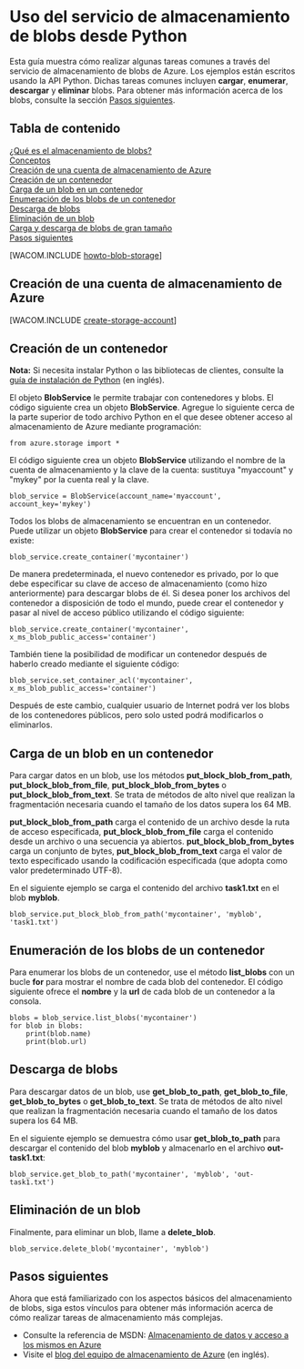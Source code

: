<properties linkid="develop-python-blob-service" urlDisplayName="Blob Service" pageTitle="How to use blob storage (Python) | Microsoft Azure" metaKeywords="Azure blob service Python, Azure blobs Python" description="Learn how to use the Azure Blob service to upload, list, download, and delete blobs." metaCanonical="" disqusComments="1" umbracoNaviHide="0" services="storage" documentationCenter="Python" title="How to use the Blob service from Python" authors="huvalo" videoId="" scriptId="" />

<tags ms.service="storage" ms.workload="storage" ms.tgt_pltfrm="na" ms.devlang="python" ms.topic="article" ms.date="01/01/1900" ms.author="huvalo"/>

# Uso del servicio de almacenamiento de blobs desde Python

Esta guía muestra cómo realizar algunas tareas comunes a través del servicio de almacenamiento de blobs
de Azure. Los ejemplos están escritos usando la API
Python. Dichas tareas comunes incluyen **cargar**, **enumerar**,
**descargar** y **eliminar** blobs. Para obtener más información acerca de los blobs,
consulte la sección [Pasos siguientes][Pasos siguientes].

## Tabla de contenido

<p><a href="#what-is">&iquest;Qu&eacute; es el almacenamiento de blobs?</a><br /> <a href="#concepts">Conceptos</a><br /> <a href="#create-account">Creaci&oacute;n de una cuenta de almacenamiento de Azure</a><br /> <a href="#create-container">Creaci&oacute;n de un contenedor</a><br /> <a href="#upload-blob">Carga de un blob en un contenedor</a><br /> <a href="#list-blob">Enumeraci&oacute;n de los blobs de un contenedor</a><br /> <a href="#download-blobs">Descarga de blobs</a><br /> <a href="#delete-blobs">Eliminaci&oacute;n de un blob</a><br /> <a href="#large-blobs">Carga y descarga de blobs de gran tama&ntilde;o</a><br /> <a href="#next-steps">Pasos siguientes</a></p>

[WACOM.INCLUDE [howto-blob-storage](../includes/howto-blob-storage.md)]

## <a name="create-account"> </a>Creación de una cuenta de almacenamiento de Azure

[WACOM.INCLUDE [create-storage-account](../includes/create-storage-account.md)]

## <a name="create-container"> </a>Creación de un contenedor

**Nota:** Si necesita instalar Python o las bibliotecas de clientes, consulte la [guía de instalación de Python][guía de instalación de Python] (en inglés).

El objeto **BlobService** le permite trabajar con contenedores y blobs. El
código siguiente crea un objeto **BlobService**. Agregue lo siguiente cerca
de la parte superior de todo archivo Python en el que desee obtener acceso al almacenamiento de Azure mediante programación:

    from azure.storage import *

El código siguiente crea un objeto **BlobService** utilizando el nombre de la cuenta de almacenamiento y la clave de la cuenta: sustituya "myaccount" y "mykey" por la cuenta real y la clave.

    blob_service = BlobService(account_name='myaccount', account_key='mykey')

Todos los blobs de almacenamiento se encuentran en un contenedor. Puede utilizar un objeto **BlobService** para crear el contenedor si todavía no existe:

    blob_service.create_container('mycontainer')

De manera predeterminada, el nuevo contenedor es privado, por lo que debe especificar su clave de acceso de almacenamiento (como hizo anteriormente) para descargar blobs de él. Si desea poner los archivos del contenedor a disposición de todo el mundo, puede crear el contenedor y pasar al nivel de acceso público utilizando el código siguiente:

    blob_service.create_container('mycontainer', x_ms_blob_public_access='container') 

También tiene la posibilidad de modificar un contenedor después de haberlo creado mediante el siguiente código:

    blob_service.set_container_acl('mycontainer', x_ms_blob_public_access='container')

Después de este cambio, cualquier usuario de Internet podrá ver los blobs de los contenedores
públicos, pero solo usted podrá modificarlos o eliminarlos.

## <a name="upload-blob"> </a>Carga de un blob en un contenedor

Para cargar datos en un blob, use los métodos **put\_block\_blob\_from\_path**, **put\_block\_blob\_from\_file**, **put\_block\_blob\_from\_bytes** o **put\_block\_blob\_from\_text**. Se trata de métodos de alto nivel que realizan la fragmentación necesaria cuando el tamaño de los datos supera los 64 MB.

**put\_block\_blob\_from\_path** carga el contenido de un archivo desde la ruta de acceso especificada, **put\_block\_blob\_from\_file** carga el contenido desde un archivo o una secuencia ya abiertos. **put\_block\_blob\_from\_bytes** carga un conjunto de bytes, **put\_block\_blob\_from\_text** carga el valor de texto especificado usando la codificación especificada (que adopta como valor predeterminado UTF-8).

En el siguiente ejemplo se carga el contenido del archivo **task1.txt** en el blob **myblob**.

    blob_service.put_block_blob_from_path('mycontainer', 'myblob', 'task1.txt')

## <a name="list-blob"> </a>Enumeración de los blobs de un contenedor

Para enumerar los blobs de un contenedor, use el método **list\_blobs** con un bucle
**for** para mostrar el nombre de cada blob del contenedor. El
código siguiente ofrece el **nombre** y la **url** de cada blob de un contenedor a la
consola.

    blobs = blob_service.list_blobs('mycontainer')
    for blob in blobs:
        print(blob.name)
        print(blob.url)

## <a name="download-blobs"> </a>Descarga de blobs

Para descargar datos de un blob, use **get\_blob\_to\_path**, **get\_blob\_to\_file**, **get\_blob\_to\_bytes** o **get\_blob\_to\_text**. Se trata de métodos de alto nivel que realizan la fragmentación necesaria cuando el tamaño de los datos supera los 64 MB.

En el siguiente ejemplo se demuestra cómo usar **get\_blob\_to\_path** para descargar el contenido del blob **myblob** y almacenarlo en el archivo **out-task1.txt**:

    blob_service.get_blob_to_path('mycontainer', 'myblob', 'out-task1.txt')

## <a name="delete-blobs"> </a>Eliminación de un blob

Finalmente, para eliminar un blob, llame a **delete\_blob**.

    blob_service.delete_blob('mycontainer', 'myblob') 

## <a name="next-steps"> </a>Pasos siguientes

Ahora que está familiarizado con los aspectos básicos del almacenamiento de blobs, siga estos
vínculos para obtener más información acerca de cómo realizar tareas de almacenamiento más complejas.

-   Consulte la referencia de MSDN: [Almacenamiento de datos y acceso a los mismos en Azure][Almacenamiento de datos y acceso a los mismos en Azure]
-   Visite el [blog del equipo de almacenamiento de Azure][blog del equipo de almacenamiento de Azure] (en inglés).

  [Pasos siguientes]: #next-steps
  [howto-blob-storage]: ../includes/howto-blob-storage.md
  [create-storage-account]: ../includes/create-storage-account.md
  [guía de instalación de Python]: ../python-how-to-install/
  [Almacenamiento de datos y acceso a los mismos en Azure]: http://msdn.microsoft.com/es-es/library/windowsazure/gg433040.aspx
  [blog del equipo de almacenamiento de Azure]: http://blogs.msdn.com/b/windowsazurestorage/
